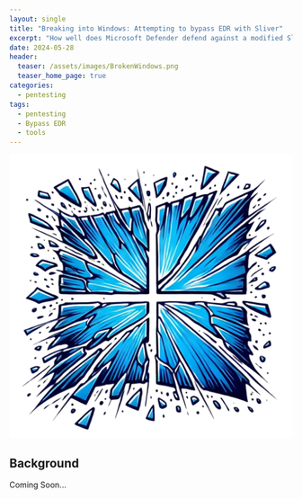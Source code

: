 ```yaml
---
layout: single
title: "Breaking into Windows: Attempting to bypass EDR with Sliver"
excerpt: "How well does Microsoft Defender defend against a modified Sliver implant? I intend to answer that question by using common techniques used to bypass EDR to evaluate its detection and response capabilities under realistic attack scenarios."
date: 2024-05-28
header:
  teaser: /assets/images/BrokenWindows.png
  teaser_home_page: true
categories:
  - pentesting
tags:
  - pentesting
  - Bypass EDR
  - tools
---
```


![](/assets/images/BrokenWindows.png#center)

## Background

Coming Soon...
